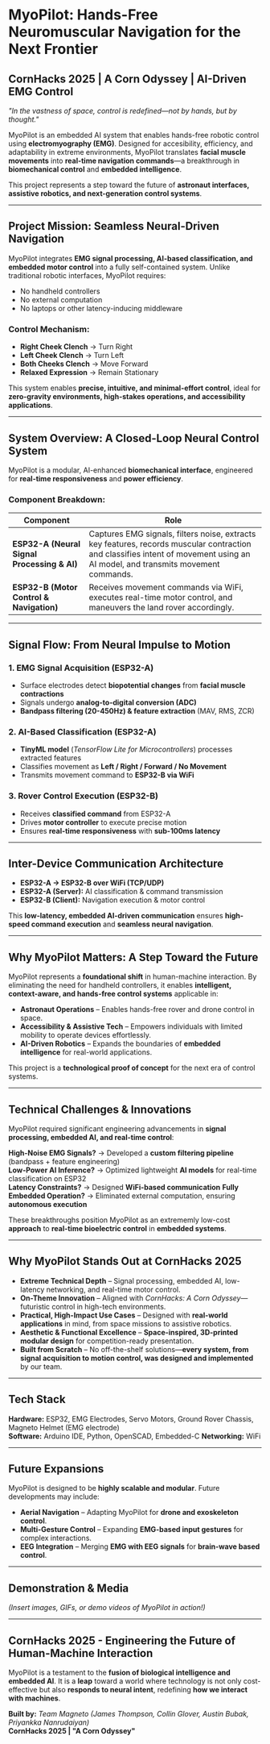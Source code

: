 # **MyoPilot: Hands-Free Neuromuscular Navigation for the Next Frontier**

## **CornHacks 2025 | A Corn Odyssey | AI-Driven EMG Control**

*"In the vastness of space, control is redefined—not by hands, but by thought."*

MyoPilot is an embedded AI system that enables hands-free robotic control using **electromyography (EMG)**. Designed for accesibility, efficiency, and adaptability in extreme environments, MyoPilot translates **facial muscle movements** into **real-time navigation commands**—a breakthrough in **biomechanical control** and **embedded intelligence**.

This project represents a step toward the future of **astronaut interfaces, assistive robotics, and next-generation control systems**.

---

## **Project Mission: Seamless Neural-Driven Navigation**

MyoPilot integrates **EMG signal processing, AI-based classification, and embedded motor control** into a fully self-contained system. Unlike traditional robotic interfaces, MyoPilot requires:

- No handheld controllers
- No external computation
- No laptops or other latency-inducing middleware

### **Control Mechanism:**

- **Right Cheek Clench** → Turn Right  
- **Left Cheek Clench** → Turn Left  
- **Both Cheeks Clench** → Move Forward  
- **Relaxed Expression** → Remain Stationary  

This system enables **precise, intuitive, and minimal-effort control**, ideal for **zero-gravity environments, high-stakes operations, and accessibility applications**.

---

## **System Overview: A Closed-Loop Neural Control System**

MyoPilot is a modular, AI-enhanced **biomechanical interface**, engineered for **real-time responsiveness** and **power efficiency**.

### **Component Breakdown:**

| **Component** | **Role** |
|--------------|---------|
| **ESP32-A (Neural Signal Processing & AI)** | Captures EMG signals, filters noise, extracts key features, records muscular contraction and classifies intent of movement using an AI model, and transmits movement commands. |
| **ESP32-B (Motor Control & Navigation)** | Receives movement commands via WiFi, executes real-time motor control, and maneuvers the land rover accordingly. |

---

## **Signal Flow: From Neural Impulse to Motion**

### **1. EMG Signal Acquisition (ESP32-A)**
- Surface electrodes detect **biopotential changes** from **facial muscle contractions**
- Signals undergo **analog-to-digital conversion (ADC)**
- **Bandpass filtering (20-450Hz) & feature extraction** (MAV, RMS, ZCR)

### **2. AI-Based Classification (ESP32-A)**
- **TinyML model** (*TensorFlow Lite for Microcontrollers*) processes extracted features
- Classifies movement as **Left / Right / Forward / No Movement**
- Transmits movement command to **ESP32-B via WiFi**

### **3. Rover Control Execution (ESP32-B)**
- Receives **classified command** from ESP32-A
- Drives **motor controller** to execute precise motion
- Ensures **real-time responsiveness** with **sub-100ms latency**

---

## **Inter-Device Communication Architecture**

- **ESP32-A → ESP32-B over WiFi (TCP/UDP)**
- **ESP32-A (Server):** AI classification & command transmission
- **ESP32-B (Client):** Navigation execution & motor control

This **low-latency, embedded AI-driven communication** ensures **high-speed command execution** and **seamless neural navigation**.

---

## **Why MyoPilot Matters: A Step Toward the Future**

MyoPilot represents a **foundational shift** in human-machine interaction. By eliminating the need for handheld controllers, it enables **intelligent, context-aware, and hands-free control systems** applicable in:

- **Astronaut Operations** – Enables hands-free rover and drone control in space.
- **Accessibility & Assistive Tech** – Empowers individuals with limited mobility to operate devices effortlessly.
- **AI-Driven Robotics** – Expands the boundaries of **embedded intelligence** for real-world applications.

This project is a **technological proof of concept** for the next era of control systems.

---

## **Technical Challenges & Innovations**

MyoPilot required significant engineering advancements in **signal processing, embedded AI, and real-time control**:

**High-Noise EMG Signals?** → Developed a **custom filtering pipeline** (bandpass + feature engineering)  
**Low-Power AI Inference?** → Optimized lightweight **AI models** for real-time classification on ESP32  
**Latency Constraints?** → Designed **WiFi-based communication** 
**Fully Embedded Operation?** → Eliminated external computation, ensuring **autonomous execution**  

These breakthroughs position MyoPilot as an extrememly low-cost **approach** to **real-time bioelectric control** in **embedded systems**.

---

## **Why MyoPilot Stands Out at CornHacks 2025**

- **Extreme Technical Depth** – Signal processing, embedded AI, low-latency networking, and real-time motor control.
- **On-Theme Innovation** – Aligned with *CornHacks: A Corn Odyssey*—futuristic control in high-tech environments.
- **Practical, High-Impact Use Cases** – Designed with **real-world applications** in mind, from space missions to assistive robotics.
- **Aesthetic & Functional Excellence** – **Space-inspired, 3D-printed modular design** for competition-ready presentation.
- **Built from Scratch** – No off-the-shelf solutions—**every system, from signal acquisition to motion control, was designed and implemented** by our team.

---

## **Tech Stack**

**Hardware:** ESP32, EMG Electrodes, Servo Motors, Ground Rover Chassis, Magneto Helmet (EMG electrode)  
**Software:** Arduino IDE, Python,  OpenSCAD, Embedded-C
**Networking:** WiFi

---

## **Future Expansions**

MyoPilot is designed to be **highly scalable and modular**. Future developments may include:

- **Aerial Navigation** – Adapting MyoPilot for **drone and exoskeleton control**.
- **Multi-Gesture Control** – Expanding **EMG-based input gestures** for complex interactions.
- **EEG Integration** – Merging **EMG with EEG signals** for **brain-wave based control**.

---

## **Demonstration & Media**

*(Insert images, GIFs, or demo videos of MyoPilot in action!)*

---

## **CornHacks 2025 - Engineering the Future of Human-Machine Interaction**

MyoPilot is a testament to the **fusion of biological intelligence and embedded AI**. It is a **leap** toward a world where technology is not only cost-effective but also **responds to neural intent**, redefining **how we interact with machines**.

**Built by:** *Team Magneto (James Thompson, Collin Glover, Austin Bubak, Priyankka Nanrudaiyan)*  
**CornHacks 2025 | "A Corn Odyssey"** 


